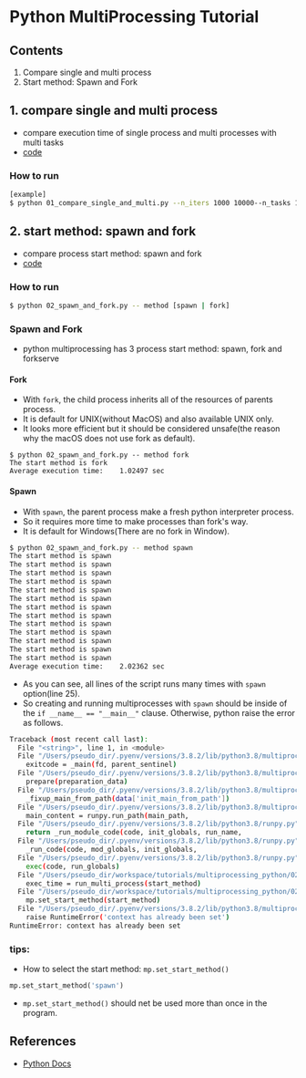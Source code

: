 # Python MultiProcessing Tutorial

## Contents

1. Compare single and multi process
1. Start method: Spawn and Fork 

## 1. compare single and multi process

- compare execution time of single process and multi processes with multi tasks
- [code](./01_compare_single_and_multi.py)

### How to run

```bash
[example]
$ python 01_compare_single_and_multi.py --n_iters 1000 10000--n_tasks 1 2 3 4
```

## 2. start method: spawn and fork

- compare process start method: spawn and fork
- [code](./02_spawn_and_fork.py)


### How to run

```bash
$ python 02_spawn_and_fork.py -- method [spawn | fork]
```

### Spawn and Fork

- python multiprocessing has 3 process start method: spawn, fork and forkserve

#### Fork

- With `fork`, the child process inherits all of the resources of parents process.
- It is default for UNIX(without MacOS) and also available UNIX only.
- It looks more efficient but it should be considered unsafe(the reason why the macOS does not use fork as default).

```
$ python 02_spawn_and_fork.py -- method fork
The start method is fork
Average execution time:    1.02497 sec
```

#### Spawn
- With `spawn`, the parent process make a fresh python interpreter process.
- So it requires more time to make processes than fork's way.
- It is default for Windows(There are no fork in Window).

```bash
$ python 02_spawn_and_fork.py -- method spawn
The start method is spawn
The start method is spawn
The start method is spawn
The start method is spawn
The start method is spawn
The start method is spawn
The start method is spawn
The start method is spawn
The start method is spawn
The start method is spawn
The start method is spawn
The start method is spawn
The start method is spawn
Average execution time:    2.02362 sec
```

- As you can see, all lines of the script runs many times with `spawn` option(line 25).
- So creating and running multiprocesses with `spawn` should be inside of the `if __name__ == "__main__"` clause. Otherwise, python raise the error as follows.

```bash
Traceback (most recent call last):
  File "<string>", line 1, in <module>
  File "/Users/pseudo_dir/.pyenv/versions/3.8.2/lib/python3.8/multiprocessing/spawn.py", line 116, in spawn_main
    exitcode = _main(fd, parent_sentinel)
  File "/Users/pseudo_dir/.pyenv/versions/3.8.2/lib/python3.8/multiprocessing/spawn.py", line 125, in _main
    prepare(preparation_data)
  File "/Users/pseudo_dir/.pyenv/versions/3.8.2/lib/python3.8/multiprocessing/spawn.py", line 236, in prepare
    _fixup_main_from_path(data['init_main_from_path'])
  File "/Users/pseudo_dir/.pyenv/versions/3.8.2/lib/python3.8/multiprocessing/spawn.py", line 287, in _fixup_main_from_path
    main_content = runpy.run_path(main_path,
  File "/Users/pseudo_dir/.pyenv/versions/3.8.2/lib/python3.8/runpy.py", line 263, in run_path
    return _run_module_code(code, init_globals, run_name,
  File "/Users/pseudo_dir/.pyenv/versions/3.8.2/lib/python3.8/runpy.py", line 96, in _run_module_code
    _run_code(code, mod_globals, init_globals,
  File "/Users/pseudo_dir/.pyenv/versions/3.8.2/lib/python3.8/runpy.py", line 86, in _run_code
    exec(code, run_globals)
  File "/Users/pseudo_dir/workspace/tutorials/multiprocessing_python/02_spawn_and_fork.py", line 37, in <module>
    exec_time = run_multi_process(start_method)
  File "/Users/pseudo_dir/workspace/tutorials/multiprocessing_python/02_spawn_and_fork.py", line 28, in run_multi_process
    mp.set_start_method(start_method)
  File "/Users/pseudo_dir/.pyenv/versions/3.8.2/lib/python3.8/multiprocessing/context.py", line 243, in set_start_method
    raise RuntimeError('context has already been set')
RuntimeError: context has already been set
```

### tips:

- How to select the start method: `mp.set_start_method()`

```python
mp.set_start_method('spawn')
```

- `mp.set_start_method()` should net be used more than once in the program.

## References

- [Python Docs](<https://docs.python.org/3/library/multiprocessing.html>)
